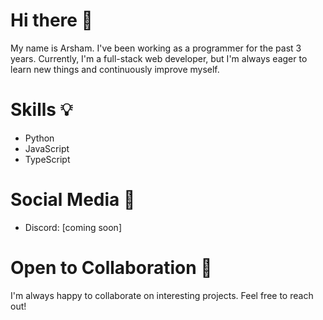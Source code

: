 # Hi there 👋 

My name is Arsham. I've been working as a programmer for the past 3 years. Currently, I'm a full-stack web developer, but I'm always eager to learn new things and continuously improve myself.

# Skills 💡
- Python
- JavaScript
- TypeScript
  
# Social Media 🔗
- Discord: [coming soon]

# Open to Collaboration 🤝
I'm always happy to collaborate on interesting projects. Feel free to reach out!
